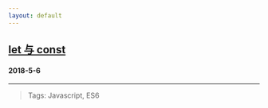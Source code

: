 ```yaml
---
layout: default
---
```


## [let 与 const](./another-page.html)
#### 2018-5-6

* * *

> Tags: Javascript, ES6


